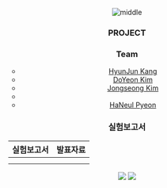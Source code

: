 <ul align="center">
  
![middle](https://capsule-render.vercel.app/api?type=cylinder&color=0147FF&height=150&section=header&text=Wassup&fontColor=FFFFFF&fontSize=70&animation=fadeIn&fontAlignY=55)
### PROJECT

### Team
- [HyunJun Kang](https://github.com/)
- [DoYeon Kim](https://github.com/electronicguy97)
- [Jongseong Kim](https://github.com/)
- [](https://github.com/)
- [HaNeul Pyeon](https://github.com/)

### 실험보고서
|실험보고서|발표자료|
|---|---|
|||
|||

<img src="https://img.shields.io/badge/PyTorch-EE4C2C?style=for-the-badge&logo=PyTorch&logoColor=white"> <img src = "https://img.shields.io/badge/python-3776AB?style=for-the-badge&logo=python&logoColor=white">
